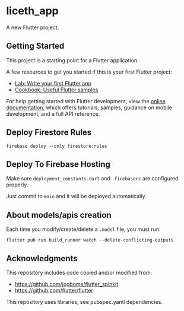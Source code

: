 # liceth_app

A new Flutter project.

## Getting Started

This project is a starting point for a Flutter application.

A few resources to get you started if this is your first Flutter project:

- [Lab: Write your first Flutter app](https://docs.flutter.dev/get-started/codelab)
- [Cookbook: Useful Flutter samples](https://docs.flutter.dev/cookbook)

For help getting started with Flutter development, view the
[online documentation](https://docs.flutter.dev/), which offers tutorials,
samples, guidance on mobile development, and a full API reference.


## Deploy Firestore Rules

```
firebase deploy --only firestore:rules
```

## Deploy To Firebase Hosting

Make sure `deployment_constants.dart` and `.firebaserc` are configured properly.

Just commit to `main` and it will be deployed automatically.

## About models/apis creation

Each time you modify/create/delete a `.model` file, you must run:
```
flutter pub run build_runner watch --delete-conflicting-outputs
```


## Acknowledgments

This repository includes code copied and/or modified from:
- https://github.com/jogboms/flutter_spinkit
- https://github.com/flutter/flutter

This repository uses libraries, see pubspec.yaml dependencies.